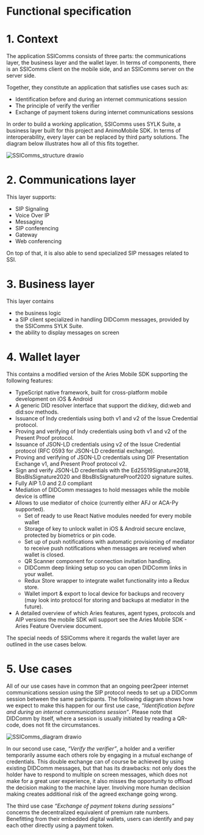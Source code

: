 Functional specification
========================

# 1. Context
The application SSIComms consists of three parts: the communications layer, the business layer and the wallet layer. In terms of components, there is an SSIComms client on the mobile side, and an SSIComms server on the server side. 

Together, they constitute an application that satisfies use cases such as:
- Identification before and during an internet communications session
- The principle of verify the verifier
- Exchange of payment tokens during internet communications sessions

In order to build a working application, SSIComms uses SYLK Suite, a business layer built for this project and AnimoMobile SDK. In terms of interoperability, every layer can be replaced by third party solutions. The diagram below illustrates how all of this fits together.

![SSIComms_structure drawio](https://user-images.githubusercontent.com/50589812/154837502-f2c42a0d-8992-4358-ab7a-457fd0df0562.svg)


# 2. Communications layer
This layer supports:
- SIP Signaling 
- Voice Over IP 
- Messaging 
- SIP conferencing 
- Gateway 
- Web conferencing

On top of that, it is also able to send specialized SIP messages related to SSI.


# 3. Business layer
This layer contains 
- the business logic
- a SIP client specialized in handling DIDComm messages, provided by the SSIComms SYLK Suite.
- the ability to display messages on screen


# 4. Wallet layer
This contains a modified version of the Aries Mobile SDK supporting the following features:
- TypeScript native framework, built for cross-platform mobile development on iOS & Android
- A generic DID resolver interface that support the did:key, did:web and did:sov methods.
- Issuance of Indy credentials using both v1 and v2 of the Issue Credential protocol.
- Proving and verifying of Indy credentials using both v1 and v2 of the Present Proof protocol.
- Issuance of JSON-LD credentials using v2 of the Issue Credential protocol (RFC 0593 for JSON-LD credential exchange).
- Proving and verifying of JSON-LD credentials using DIF Presentation Exchange v1, and Present Proof protocol v2.
- Sign and verify JSON-LD credentials with the Ed25519Signature2018, BbsBlsSignature2020 and BbsBlsSignatureProof2020 signature suites.
- Fully AIP 1.0 and 2.0 compliant
- Mediation of DIDComm messages to hold messages while the mobile device is offline
- Allows to use mediator of choice (currently either AFJ or ACA-Py supported).
  - Set of ready to use React Native modules needed for every mobile wallet
  - Storage of key to unlock wallet in iOS & Android secure enclave, protected by biometrics or pin code.
  - Set up of push notifications with automatic provisioning of mediator to receive push notifications when messages are received when wallet is closed.
  - QR Scanner component for connection invitation handling.
  - DIDComm deep linking setup so you can open DIDComm links in your wallet.
  - Redux Store wrapper to integrate wallet functionality into a Redux store.
  - Wallet import & export to local device for backups and recovery (may look into protocol for storing and backups at mediator in the future).
- A detailed overview of which Aries features, agent types, protocols and AIP versions the mobile SDK will support see the Aries Mobile SDK - Aries Feature Overview document.

The special needs of SSIComms where it regards the wallet layer are outlined in the use cases below. 


# 5. Use cases
All of our use cases have in common that an ongoing peer2peer internet communications session using the SIP protocol needs to set up a DIDComm session between the same participants. 
The following diagram shows how we expect to make this happen for our first use case, *“Identification before and during an internet communications session”*. Please note that DIDComm by itself, where a session is usually initiated by reading a QR-code, does not fit the circumstances.

![SSIComms_diagram drawio](https://user-images.githubusercontent.com/50589812/154837662-50c0b71e-d35b-4554-ad27-2271e2978e95.svg)

In our second use case, *“Verify the verifier”*, a holder and a verifier temporarily assume each others role by engaging in a mutual exchange of credentials. This double exchange can of course be achieved by using existing DIDComm messages, but that has its drawbacks: not only does the holder have to respond to multiple on screen messages, which does not make for a great user experience, it also misses the opportunity to offload the decision making to the machine layer. Involving more human decision making creates additional risk of the agreed exchange going wrong.

The third use case *“Exchange of payment tokens during sessions”* concerns the decentralized equivalent of premium rate numbers. Benefitting from their embedded digital wallets, users can identify and pay each other directly using a payment token.




